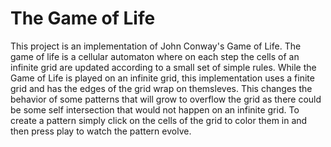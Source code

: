 # The Game of Life

This project is an implementation of John Conway's Game of Life. The game of life is a cellular automaton where on each step the cells of an infinite grid are updated according to a small set of simple rules. While the Game of Life is played on an infinite grid, this implementation uses a finite grid and has the edges of the grid wrap on themsleves. This changes the behavior of some patterns that will grow to overflow the grid as there could be some self intersection that would not happen on an infinite grid. To create a pattern simply click on the cells of the grid to color them in and then press play to watch the pattern evolve.